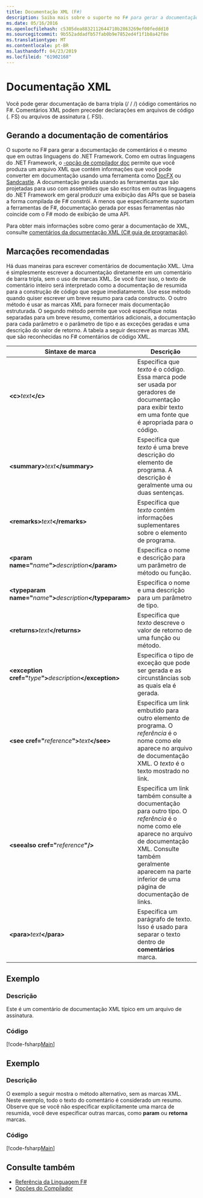 ```yaml
---
title: Documentação XML (F#)
description: Saiba mais sobre o suporte no F# para gerar a documentação de comentários.
ms.date: 05/16/2016
ms.openlocfilehash: c5305dea8832112644710b2863269ef00feddd10
ms.sourcegitcommit: 9b552addadfb57fab0b9e7852ed4f1f1b8a42f8e
ms.translationtype: MT
ms.contentlocale: pt-BR
ms.lasthandoff: 04/23/2019
ms.locfileid: "61902168"
---
```

# <a name="xml-documentation"></a>Documentação XML

Você pode gerar documentação de barra tripla (/ / /) código comentários no F#. Comentários XML podem preceder declarações em arquivos de código (. FS) ou arquivos de assinatura (. FSI).

## <a name="generating-documentation-from-comments"></a>Gerando a documentação de comentários

O suporte no F# para gerar a documentação de comentários é o mesmo que em outras linguagens do .NET Framework. Como em outras linguagens do .NET Framework, o [-opção de compilador doc](https://msdn.microsoft.com/library/434394ae-0d4a-459c-a684-bffede519a04) permite que você produza um arquivo XML que contém informações que você pode converter em documentação usando uma ferramenta como [DocFX](https://dotnet.github.io/docfx/) ou [ Sandcastle](https://github.com/EWSoftware/SHFB). A documentação gerada usando as ferramentas que são projetadas para uso com assemblies que são escritos em outras linguagens do .NET Framework em geral produzir uma exibição das APIs que se baseia a forma compilada de F# constrói. A menos que especificamente suportam a ferramentas de F#, documentação gerada por essas ferramentas não coincide com o F# modo de exibição de uma API.

Para obter mais informações sobre como gerar a documentação de XML, consulte [comentários da documentação XML &#40;C&#35; guia de programação&#41;](https://msdn.microsoft.com/library/b2s063f7).

## <a name="recommended-tags"></a>Marcações recomendadas

Há duas maneiras para escrever comentários de documentação XML. Uma é simplesmente escrever a documentação diretamente em um comentário de barra tripla, sem o uso de marcas XML. Se você fizer isso, o texto de comentário inteiro será interpretado como a documentação de resumida para a construção de código que segue imediatamente. Use esse método quando quiser escrever um breve resumo para cada constructo. O outro método é usar as marcas XML para fornecer mais documentação estruturada. O segundo método permite que você especifique notas separadas para um breve resumo, comentários adicionais, a documentação para cada parâmetro e o parâmetro de tipo e as exceções geradas e uma descrição do valor de retorno. A tabela a seguir descreve as marcas XML que são reconhecidas no F# comentários de código XML.

|Sintaxe de marca|Descrição|
|----------|-----------|
|**\<c\>**_text_**\</c\>**|Especifica que *texto* é o código. Essa marca pode ser usada por geradores de documentação para exibir texto em uma fonte que é apropriada para o código.|
|**\<summary\>**_text_**\</summary\>**|Especifica que *texto* é uma breve descrição do elemento de programa. A descrição é geralmente uma ou duas sentenças.|
|**\<remarks\>**_text_**\</remarks\>**|Especifica que *texto* contém informações suplementares sobre o elemento de programa.|
|**\<param name="**_name_**"\>**_description_**\</param\>**|Especifica o nome e descrição para um parâmetro de método ou função.|
|**\<typeparam name="**_name_**"\>**_description_**\</typeparam\>**|Especifica o nome e uma descrição para um parâmetro de tipo.|
|**\<returns\>**_text_**\</returns\>**|Especifica que *texto* descreve o valor de retorno de uma função ou método.|
|**\<exception cref="**_type_**"\>**_description_**\</exception\>**|Especifica o tipo de exceção que pode ser gerada e as circunstâncias sob as quais ela é gerada.|
|**\<see cref="**_reference_**"\>**_text_**\</see\>**|Especifica um link embutido para outro elemento de programa. O *referência* é o nome como ele aparece no arquivo de documentação XML. O *texto* é o texto mostrado no link.|
|**\<seealso cref="**_reference_**"/\>**|Especifica um link também consulte a documentação para outro tipo. O *referência* é o nome como ele aparece no arquivo de documentação XML. Consulte também geralmente aparecem na parte inferior de uma página de documentação de links.|
|**\<para\>**_text_**\</para\>**|Especifica um parágrafo de texto. Isso é usado para separar o texto dentro de **comentários** marca.|

## <a name="example"></a>Exemplo

### <a name="description"></a>Descrição

Este é um comentário de documentação XML típico em um arquivo de assinatura.

### <a name="code"></a>Código

[!code-fsharp[Main](../../../samples/snippets/fsharp/lang-ref-2/snippet7101.fs)]

## <a name="example"></a>Exemplo

### <a name="description"></a>Descrição

O exemplo a seguir mostra o método alternativo, sem as marcas XML. Neste exemplo, todo o texto do comentário é considerado um resumo. Observe que se você não especificar explicitamente uma marca de resumida, você deve especificar outras marcas, como **param** ou **retorna** marcas.

### <a name="code"></a>Código

[!code-fsharp[Main](../../../samples/snippets/fsharp/lang-ref-2/snippet7102.fs)]

## <a name="see-also"></a>Consulte também

- [Referência da Linguagem F#](index.md)
- [Opções do Compilador](compiler-options.md)
